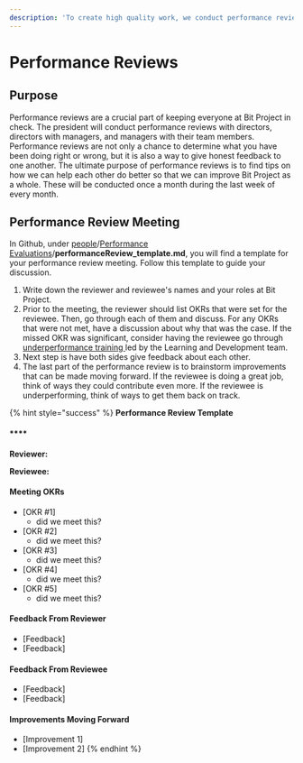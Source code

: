 ```yaml
---
description: 'To create high quality work, we conduct performance reviews.'
---
```


# Performance Reviews

## Purpose

Performance reviews are a crucial part of keeping everyone at Bit Project in check. The president will conduct performance reviews with directors, directors with managers, and managers with their team members. Performance reviews are not only a chance to determine what you have been doing right or wrong, but it is also a way to give honest feedback to one another. The ultimate purpose of performance reviews is to find tips on how we can help each other do better so that we can improve Bit Project as a whole. These will be conducted once a month during the last week of every month. 

## Performance Review Meeting

In Github, under [people](https://github.com/bitprj/people)/[Performance Evaluations](https://github.com/bitprj/people/tree/master/Performance%20Evaluations)/**performanceReview\_template.md**, you will find a template for your performance review meeting. Follow this template to guide your discussion. 

1. Write down the reviewer and reviewee's names and your roles at Bit Project.
2. Prior to the meeting, the reviewer should list OKRs that were set for the reviewee. Then, go through each of them and discuss. For any OKRs that were not met, have a discussion about why that was the case. If the missed OKR was significant, consider having the reviewee go through [underperformance training ](https://about.bitproject.org/teams/people/underperformance-guidelines)led by the Learning and Development team.
3. Next step is have both sides give feedback about each other. 
4. The last part of the performance review is to brainstorm improvements that can be made moving forward. If the reviewee is doing a great job, think of ways they could contribute even more. If the reviewee is underperforming, think of ways to get them back on track.

{% hint style="success" %}
**Performance Review Template**

#### \*\*\*\*

**Reviewer:**

**Reviewee:**

#### Meeting OKRs

* \[OKR \#1\]
  *  did we meet this?
* \[OKR \#2\]
  *  did we meet this?
* \[OKR \#3\]
  *  did we meet this?
* \[OKR \#4\]
  *  did we meet this?
* \[OKR \#5\]
  *  did we meet this?

#### Feedback From Reviewer

* \[Feedback\]
* \[Feedback\]

#### Feedback From Reviewee

* \[Feedback\]
* \[Feedback\]

#### Improvements Moving Forward

* \[Improvement 1\]
* \[Improvement 2\]
{% endhint %}


